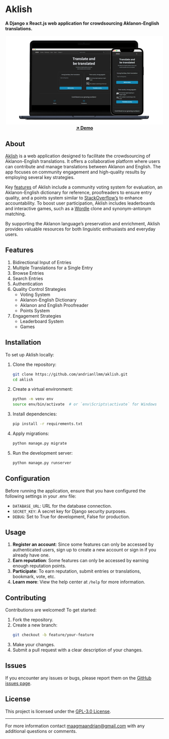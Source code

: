 # Aklish

**A Django x React.js web application for crowdsourcing Aklanon-English translations.**


<div align="center">
   <img src="demo/mockups/demo.png" alt="demo" width="500"/>
   <br>
   <a href="https://aklish.up.railway.app" >
      <strong>↗ Demo</strong>
   </a>
</div>


## About

[Aklish](https://aklish.up.railway.app) is a web application designed to facilitate the crowdsourcing of Aklanon-English translations. It offers a collaborative platform where users can contribute and manage translations between Aklanon and English. The app focuses on community engagement and high-quality results by employing several key strategies.

Key [features](#features) of Aklish include a community voting system for evaluation, an Aklanon-English dictionary for reference, proofreaders to ensure entry quality, and a points system similar to [StackOverflow’s](https://stackoverflow.com/help/whats-reputation) to enhance accountability. To boost user participation, Aklish includes leaderboards and interactive games, such as a [Wordle](https://www.nytimes.com/games/wordle/index.html) clone and synonym-antonym matching.

By supporting the Aklanon language’s preservation and enrichment, Aklish provides valuable resources for both linguistic enthusiasts and everyday users.



## Features

1. Bidirectional Input of Entries
2. Multiple Translations for a Single Entry
3. Browse Entries
4. Search Entries
5. Authentication
6. Quality Control Strategies
   - Voting System
   - Aklanon-English Dictionary
   - Aklanon and English Proofreader
   - Points System
7. Engagement Strategies
   - Leaderboard System
   - Games


## Installation

To set up Aklish locally:

1. Clone the repository:
   ```bash
   git clone https://github.com/andrianllmm/aklish.git
   cd aklish
   ```

2. Create a virtual environment:
   ```bash
   python -m venv env
   source env/bin/activate  # or `env\Scripts\activate` for Windows
   ```

3. Install dependencies:
   ```bash
   pip install -r requirements.txt
   ```

4. Apply migrations:
   ```bash
   python manage.py migrate
   ```

5. Run the development server:
   ```bash
   python manage.py runserver
   ```


## Configuration

Before running the application, ensure that you have configured the following settings in your .env file:

- `DATABASE_URL`: URL for the database connection.
- `SECRET_KEY`: A secret key for Django security purposes.
- `DEBUG`: Set to True for development, False for production.


## Usage

1. **Register an account**: Since some features can only be accessed by authenticated users, sign up to create a new account or sign in if you already have one.
3. **Earn reputation**: Some features can only be accessed by earning enough reputation points.
2. **Participate**: To earn reputation, submit entries or translations, bookmark, vote, etc.
4. **Learn more**: View the help center at `/help` for more information.


## Contributing

Contributions are welcomed! To get started:

1. Fork the repository.
2. Create a new branch:
   ```bash
   git checkout -b feature/your-feature
   ```
3. Make your changes.
4. Submit a pull request with a clear description of your changes.


## Issues

If you encounter any issues or bugs, please report them on the [GitHub issues page](https://github.com/andrianllmm/aklish/issues).


## License

This project is licensed under the [GPL-3.0 License](LICENSE).

---

For more information contact [maagmaandrian@gmail.com](mailto:maagmaandrian@gmail.com) with any additional questions or comments.